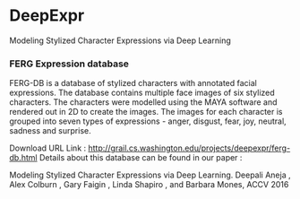 # DeepExpr
Modeling Stylized Character Expressions via Deep Learning

### FERG Expression database
FERG-DB is a database of stylized characters with annotated facial expressions. The database contains multiple face images of six stylized characters. The characters were modelled using the MAYA software and rendered out in 2D to create the images. The images for each character is grouped into seven types of expressions - anger, disgust, fear, joy, neutral, sadness and surprise.

Download URL Link :	http://grail.cs.washington.edu/projects/deepexpr/ferg-db.html 
Details about this database can be found in our paper :

Modeling Stylized Character Expressions via Deep Learning.
Deepali Aneja , Alex Colburn , Gary Faigin , Linda Shapiro , and Barbara Mones,
ACCV 2016
